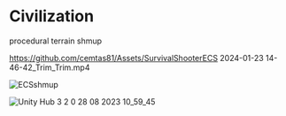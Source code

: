 # Civilization
 procedural terrain shmup

 https://github.com/cemtas81/Assets/SurvivalShooterECS 2024-01-23 14-46-42_Trim_Trim.mp4
  
 ![ECSshmup](https://github.com/cemtas81/Civilization/assets/79138234/cadc2351-bd23-480c-ae88-cdd4014a5665)



 ![Unity Hub 3 2 0 28 08 2023 10_59_45](https://github.com/cemtas81/Civilization/assets/79138234/fea871da-05c0-44f2-9a27-cfe4fdafb309)


